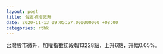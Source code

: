 ```yaml
---
layout: post
title: 台股初段微升
date: 2020-11-13 09:05:57.000000000 +08:00
categories: rthk
---
```


台灣股市微升，加權指數初段報13228點，上升6點，升幅0.05%。
